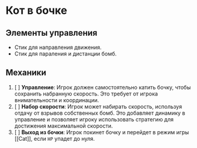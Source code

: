 # Кот в бочке

## Элементы управления

- Стик для направления движения.
- Стик для параления и дистанции бомб.

## Механики

1. [ ] **Управление**: Игрок должен самостоятельно катить бочку,
       чтобы сохранить набранную скорость.
       Это требует от игрока внимательности и координации.
2. [ ] **Набор скорости**: Игрок может набирать скорость,
       используя отдачу от взрывов собственных бомб.
       Это добавляет динамику в управление и позволяет
       игроку использовать стратегию для достижения максимальной скорости.
3. [ ] **Выход из бочки**: Игрок покинет бочку и перейдет в режим игры [[Cat]],
       если `HP` упадет до нуля.
